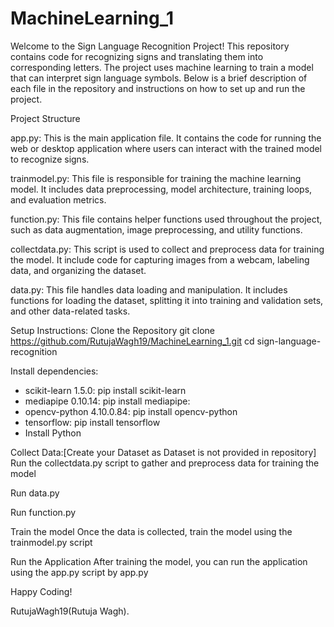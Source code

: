 # MachineLearning_1

Welcome to the Sign Language Recognition Project! This repository contains code for recognizing signs and translating them into corresponding letters. The project uses machine learning to train a model that can interpret sign language symbols. Below is a brief description of each file in the repository and instructions on how to set up and run the project.

Project Structure

app.py: This is the main application file. It contains the code for running the web or desktop application where users can interact with the trained model to recognize signs.

trainmodel.py: This file is responsible for training the machine learning model. It includes data preprocessing, model architecture, training loops, and evaluation metrics.

function.py: This file contains helper functions used throughout the project, such as data augmentation, image preprocessing, and utility functions.

collectdata.py: This script is used to collect and preprocess data for training the model. It include code for capturing images from a webcam, labeling data, and organizing the dataset.

data.py: This file handles data loading and manipulation. It includes functions for loading the dataset, splitting it into training and validation sets, and other data-related tasks.

Setup Instructions:
Clone the Repository
git clone https://github.com/RutujaWagh19/MachineLearning_1.git
cd sign-language-recognition


Install dependencies:
- scikit-learn 1.5.0:
  pip install scikit-learn
- mediapipe 0.10.14:
  pip install mediapipe:
- opencv-python 4.10.0.84:
  pip install opencv-python
- tensorflow:
  pip install tensorflow
- Install Python

Collect Data:[Create your Dataset as Dataset is not provided in repository]
Run the collectdata.py script to gather and preprocess data for training the model

Run data.py

Run function.py

Train the model
Once the data is collected, train the model using the trainmodel.py script

Run the Application
After training the model, you can run the application using the app.py script by app.py



Happy Coding!

RutujaWagh19(Rutuja Wagh).

